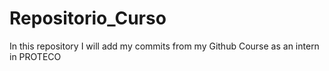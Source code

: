 # Repositorio_Curso
In this repository I will add my commits from my Github Course as an intern in PROTECO

